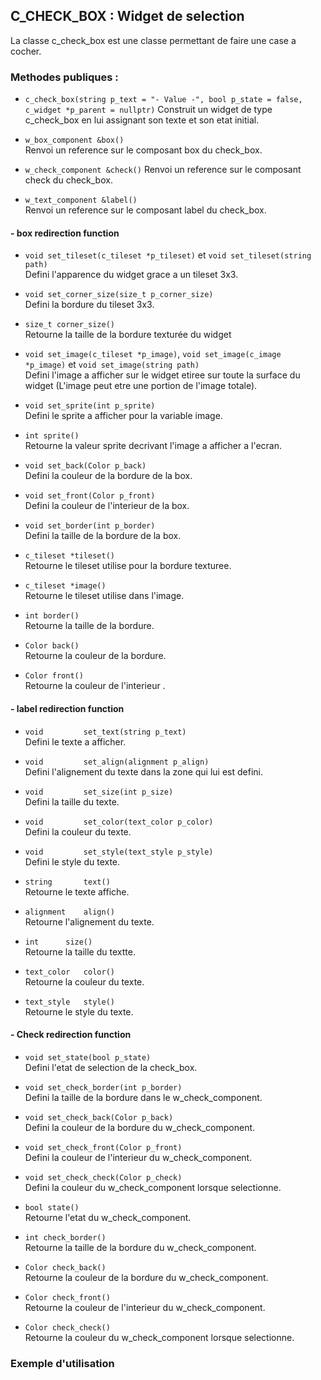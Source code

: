 ## C_CHECK_BOX : Widget de selection

La classe c_check_box est une classe permettant de faire une case a cocher.

### Methodes publiques :

- `c_check_box(string p_text = "- Value -", bool p_state = false, c_widget *p_parent = nullptr)`
	Construit un widget de type c_check_box en lui assignant son texte et son etat initial.  


- `w_box_component &box()`  
	Renvoi un reference sur le composant box du check_box.


- `w_check_component &check()`
	Renvoi un reference sur le composant check du check_box.


- `w_text_component &label()`  
	Renvoi un reference sur le composant label du check_box.



#### - box redirection function
- `void set_tileset(c_tileset *p_tileset)` et `void set_tileset(string path)`  
	Defini l'apparence du widget grace a un tileset 3x3.


- `void set_corner_size(size_t p_corner_size)`  
	Defini la bordure du tileset 3x3.


- `size_t corner_size()`  
	Retourne la taille de la bordure texturée du widget


- `void set_image(c_tileset *p_image)`, `void set_image(c_image *p_image)` et `void set_image(string path)`  
	Defini l'image a afficher sur le widget etiree sur toute la surface du widget (L'image peut etre une portion de l'image totale).


- `void set_sprite(int p_sprite)`  
	Defini le sprite a afficher pour la variable image.


- `int sprite()`  
	Retourne la valeur sprite decrivant l'image a afficher a l'ecran.


- `void set_back(Color p_back)`  
	Defini la couleur de la bordure de la box.


- `void set_front(Color p_front)`  
	Defini la couleur de l'interieur de la box.


- `void set_border(int p_border)`  
	Defini la taille de la bordure de la box.


- `c_tileset *tileset()`  
	Retourne le tileset utilise pour la bordure texturee.


- `c_tileset *image()`  
	Retourne le tileset utilise dans l'image.


- `int border()`  
	Retourne la taille de la bordure.


- `Color back()`  
	Retourne la couleur de la bordure.
- `Color front()`  
	Retourne la couleur de l'interieur .

#### - label redirection function
- `void 		set_text(string p_text)`  
	Defini le texte a afficher.


- `void 		set_align(alignment p_align)`  
	Defini l'alignement du texte dans la zone qui lui est defini.


- `void 		set_size(int p_size)`  
	Defini la taille du texte.


- `void 		set_color(text_color p_color)`  
	Defini la couleur du texte.


- `void 		set_style(text_style p_style)`  
	Defini le style du texte.


- `string 		text()`  
	Retourne le texte affiche.


- `alignment 	align()`  
	Retourne l'alignement du texte.


- `int 		size()`  
	Retourne la taille du textte.


- `text_color 	color()`  
	Retourne la couleur du texte.


- `text_style 	style()`  
	Retourne le style du texte.



#### - Check redirection function
- `void set_state(bool p_state)`  
	Defini l'etat de selection de la check_box.


- `void set_check_border(int p_border)`  
	Defini la taille de la bordure dans le w_check_component.


- `void set_check_back(Color p_back)`  
	Defini la couleur de la bordure du w_check_component.


- `void set_check_front(Color p_front)`  
	Defini la couleur de l'interieur du w_check_component.


- `void set_check_check(Color p_check)`  
	Defini la couleur du w_check_component lorsque selectionne.


- `bool state()`  
	Retourne l'etat du w_check_component.


- `int check_border()`  
	Retourne la taille de la bordure du w_check_component.


- `Color check_back()`  
	Retourne la couleur de la bordure du w_check_component.


- `Color check_front()`  
	Retourne la couleur de l'interieur du w_check_component.


- `Color check_check()`  
	Retourne la couleur du w_check_component lorsque selectionne.


### Exemple d'utilisation
